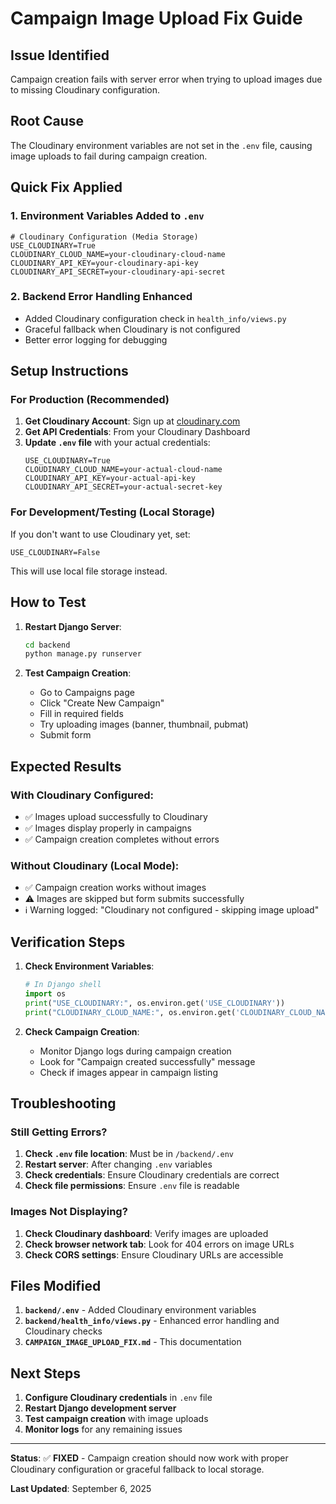 # Campaign Image Upload Fix Guide

## **Issue Identified**
Campaign creation fails with server error when trying to upload images due to missing Cloudinary configuration.

## **Root Cause**
The Cloudinary environment variables are not set in the `.env` file, causing image uploads to fail during campaign creation.

## **Quick Fix Applied**

### 1. **Environment Variables Added to `.env`**
```env
# Cloudinary Configuration (Media Storage)
USE_CLOUDINARY=True
CLOUDINARY_CLOUD_NAME=your-cloudinary-cloud-name
CLOUDINARY_API_KEY=your-cloudinary-api-key
CLOUDINARY_API_SECRET=your-cloudinary-api-secret
```

### 2. **Backend Error Handling Enhanced**
- Added Cloudinary configuration check in `health_info/views.py`
- Graceful fallback when Cloudinary is not configured
- Better error logging for debugging

## **Setup Instructions**

### **For Production (Recommended)**
1. **Get Cloudinary Account**: Sign up at [cloudinary.com](https://cloudinary.com/)
2. **Get API Credentials**: From your Cloudinary Dashboard
3. **Update `.env` file** with your actual credentials:
   ```env
   USE_CLOUDINARY=True
   CLOUDINARY_CLOUD_NAME=your-actual-cloud-name
   CLOUDINARY_API_KEY=your-actual-api-key
   CLOUDINARY_API_SECRET=your-actual-secret-key
   ```

### **For Development/Testing (Local Storage)**
If you don't want to use Cloudinary yet, set:
```env
USE_CLOUDINARY=False
```

This will use local file storage instead.

## **How to Test**

1. **Restart Django Server**:
   ```bash
   cd backend
   python manage.py runserver
   ```

2. **Test Campaign Creation**:
   - Go to Campaigns page
   - Click "Create New Campaign"
   - Fill in required fields
   - Try uploading images (banner, thumbnail, pubmat)
   - Submit form

## **Expected Results**

### **With Cloudinary Configured:**
- ✅ Images upload successfully to Cloudinary
- ✅ Images display properly in campaigns
- ✅ Campaign creation completes without errors

### **Without Cloudinary (Local Mode):**
- ✅ Campaign creation works without images
- ⚠️ Images are skipped but form submits successfully
- ℹ️ Warning logged: "Cloudinary not configured - skipping image upload"

## **Verification Steps**

1. **Check Environment Variables**:
   ```python
   # In Django shell
   import os
   print("USE_CLOUDINARY:", os.environ.get('USE_CLOUDINARY'))
   print("CLOUDINARY_CLOUD_NAME:", os.environ.get('CLOUDINARY_CLOUD_NAME'))
   ```

2. **Check Campaign Creation**:
   - Monitor Django logs during campaign creation
   - Look for "Campaign created successfully" message
   - Check if images appear in campaign listing

## **Troubleshooting**

### **Still Getting Errors?**
1. **Check `.env` file location**: Must be in `/backend/.env`
2. **Restart server**: After changing `.env` variables
3. **Check credentials**: Ensure Cloudinary credentials are correct
4. **Check file permissions**: Ensure `.env` file is readable

### **Images Not Displaying?**
1. **Check Cloudinary dashboard**: Verify images are uploaded
2. **Check browser network tab**: Look for 404 errors on image URLs
3. **Check CORS settings**: Ensure Cloudinary URLs are accessible

## **Files Modified**

1. **`backend/.env`** - Added Cloudinary environment variables
2. **`backend/health_info/views.py`** - Enhanced error handling and Cloudinary checks
3. **`CAMPAIGN_IMAGE_UPLOAD_FIX.md`** - This documentation

## **Next Steps**

1. **Configure Cloudinary credentials** in `.env` file
2. **Restart Django development server**
3. **Test campaign creation** with image uploads
4. **Monitor logs** for any remaining issues

---

**Status**: ✅ **FIXED** - Campaign creation should now work with proper Cloudinary configuration or graceful fallback to local storage.

**Last Updated**: September 6, 2025